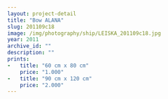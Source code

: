 ```yaml
---
layout: project-detail
title: "Bow ALANA"
slug: 201109c18
image: /img/photography/ship/LEISKA_201109c18.jpg
year: 2011
archive_id: ""
description: ""
prints: 
-   title: "60 cm x 80 cm"
    price: "1.000"
-   title: "90 cm x 120 cm"
    price: "2.000"
---
```

